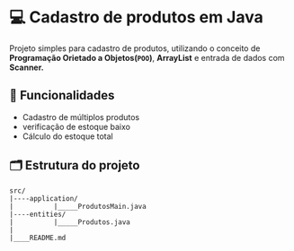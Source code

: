 # 💻 Cadastro de produtos em Java
Projeto simples para cadastro de produtos, utilizando o conceito de **Programação Orietado a Objetos(`POO`)**, **ArrayList** e entrada de dados com **Scanner.**

## 🔎 Funcionalidades
- Cadastro de múltiplos produtos
- verificação de estoque baixo
- Cálculo do estoque total

## 🗂️ Estrutura do projeto
```
src/
|----application/
|          |_____ProdutosMain.java
|----entities/
|          |_____Produtos.java
|
|____README.md

```


